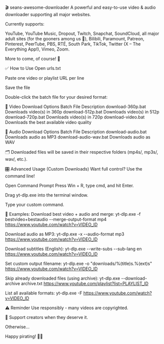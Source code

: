 🎬 seans-awesome-downloader
A powerful and easy-to-use video & audio downloader supporting all major websites.

Currently supports:

YouTube, YouTube Music, Dropout, Twitch, Snapchat, SoundCloud, all major adult sites (for the gooners among us 👀), Bilibili, Paramount, Patreon, Pinterest, PeerTube, PBS, RTÉ, South Park, TikTok, Twitter (X – The Everything App!), Vimeo, Zoom.

More to come, of course! 🚀

✅ How to Use
Open urls.txt

Paste one video or playlist URL per line

Save the file

Double-click the batch file for your desired format:

🎥 Video Download Options
Batch File	Description
download-360p.bat	Downloads video(s) in 360p
download-512p.bat	Downloads video(s) in 512p
download-720p.bat	Downloads video(s) in 720p
download-video.bat	Downloads the best available video quality

🎵 Audio Download Options
Batch File	Description
download-audio.bat	Downloads audio as MP3
download-audio-wav.bat	Downloads audio as WAV

🗂️ Downloaded files will be saved in their respective folders (mp4s/, mp3s/, wav/, etc.).

🎛️ Advanced Usage (Custom Downloads)
Want full control? Use the command line!

Open Command Prompt
Press Win + R, type cmd, and hit Enter.

Drag yt-dlp.exe into the terminal window.

Type your custom command.

🔧 Examples:
Download best video + audio and merge:
yt-dlp.exe -f bestvideo+bestaudio --merge-output-format mp4 https://www.youtube.com/watch?v=VIDEO_ID

Download audio as MP3:
yt-dlp.exe -x --audio-format mp3 https://www.youtube.com/watch?v=VIDEO_ID

Download subtitles (English):
yt-dlp.exe --write-subs --sub-lang en https://www.youtube.com/watch?v=VIDEO_ID

Set custom output filename:
yt-dlp.exe -o "downloads/%(title)s.%(ext)s" https://www.youtube.com/watch?v=VIDEO_ID

Skip already downloaded files (using archive):
yt-dlp.exe --download-archive archive.txt https://www.youtube.com/playlist?list=PLAYLIST_ID

List all available formats:
yt-dlp.exe -F https://www.youtube.com/watch?v=VIDEO_ID

⚠️ Reminder
Use responsibly - many videos are copyrighted.

🎨 Support creators when they deserve it.

Otherwise...

Happy pirating! 🏴‍☠️
